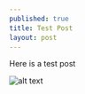 ```yaml
---
published: true
title: Test Post
layout: post
---
```

Here is a test post

![alt text](\_images\cloudslang_logo.png)

